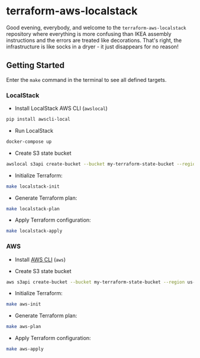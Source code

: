 # terraform-aws-localstack

Good evening, everybody, and welcome to the `terraform-aws-localstack` repository where everything is more confusing
than IKEA assembly instructions and the errors are treated like decorations. That's right, the infrastructure is like
socks in a dryer - it just disappears for no reason!

## Getting Started

Enter the `make` command in the terminal to see all defined targets.

### LocalStack

* Install LocalStack AWS CLI (`awslocal`)

```bash
pip install awscli-local
```

* Run LocalStack

```bash
docker-compose up
```

* Create S3 state bucket

```bash
awslocal s3api create-bucket --bucket my-terraform-state-bucket --region us-east-1
```

* Initialize Terraform:

```bash
make localstack-init
```

* Generate Terraform plan:

```bash
make localstack-plan
```

* Apply Terraform configuration:

```bash
make localstack-apply
```

### AWS

* Install [AWS CLI](https://docs.aws.amazon.com/cli/latest/userguide/getting-started-install.html") (`aws`)

* Create S3 state bucket

```bash
aws s3api create-bucket --bucket my-terraform-state-bucket --region us-east-1
```

* Initialize Terraform:

```bash
make aws-init
```

* Generate Terraform plan:

```bash
make aws-plan
```

* Apply Terraform configuration:

```bash
make aws-apply
```



